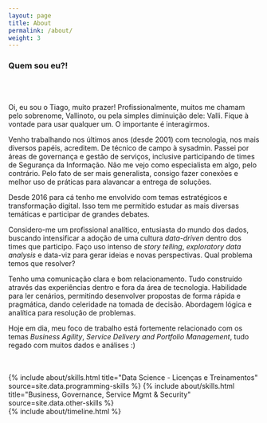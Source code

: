 ```yaml
---
layout: page
title: About
permalink: /about/
weight: 3
---
```


### **Quem sou eu?!**

<br>
<br>

Oi, eu sou o Tiago, muito prazer! Profissionalmente, muitos me chamam pelo sobrenome, Vallinoto, ou pela simples diminuição dele: Valli.
Fique à vontade para usar qualquer um. O importante é interagirmos.

Venho trabalhando nos últimos anos (desde 2001) com tecnologia, nos mais diversos papéis, acreditem. De técnico de campo à sysadmin. Passei por áreas de governança e gestão de serviços, inclusive participando de times de Segurança da Informação. Não me vejo como especialista em algo, pelo contrário. Pelo fato de ser mais generalista, consigo fazer conexões e melhor uso de práticas para alavancar a entrega de soluções.

Desde 2016 para cá tenho me envolvido com temas estratégicos e transformação digital. Isso tem me permitido estudar as mais diversas temáticas e participar de grandes debates.

Considero-me um profissional analítico, entusiasta do mundo dos dados, buscando intensificar a adoção de uma cultura *data-driven* dentro dos times que participo. Faço uso intenso de *story telling*, *exploratory data analysis* e data-viz para gerar ideias e novas perspectivas. Qual problema temos que resolver?

Tenho uma comunicação clara e bom relacionamento. Tudo construído através das experiências dentro e fora da área de tecnologia. Habilidade para ler cenários, permitindo desenvolver propostas de forma rápida e pragmática, dando celeridade na tomada de decisão. Abordagem lógica e analítica para resolução de problemas.

Hoje em dia, meu foco de trabalho está fortemente relacionado com os temas *Business Agility*, *Service Delivery and Portfolio Management*, tudo regado com muitos dados e análises :)

<br>
<br>



<div class="row">
{% include about/skills.html title="Data Science - Licenças e Treinamentos" source=site.data.programming-skills %}
{% include about/skills.html title="Business, Governance, Service Mgmt & Security" source=site.data.other-skills %}
</div>



<div class="row">
{% include about/timeline.html %}
</div>